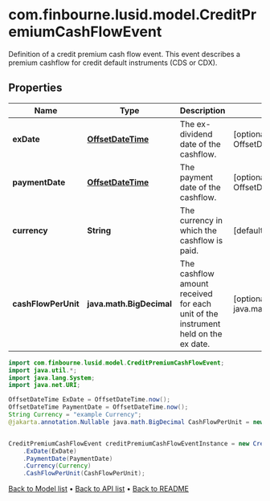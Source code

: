 # com.finbourne.lusid.model.CreditPremiumCashFlowEvent
Definition of a credit premium cash flow event.  This event describes a premium cashflow for credit default instruments (CDS or CDX).

## Properties

Name | Type | Description | Notes
------------ | ------------- | ------------- | -------------
**exDate** | [**OffsetDateTime**](OffsetDateTime.md) | The ex-dividend date of the cashflow. | [optional] [default to OffsetDateTime]
**paymentDate** | [**OffsetDateTime**](OffsetDateTime.md) | The payment date of the cashflow. | [optional] [default to OffsetDateTime]
**currency** | **String** | The currency in which the cashflow is paid. | [default to String]
**cashFlowPerUnit** | **java.math.BigDecimal** | The cashflow amount received for each unit of the instrument held on the ex date. | [optional] [default to java.math.BigDecimal]

```java
import com.finbourne.lusid.model.CreditPremiumCashFlowEvent;
import java.util.*;
import java.lang.System;
import java.net.URI;

OffsetDateTime ExDate = OffsetDateTime.now();
OffsetDateTime PaymentDate = OffsetDateTime.now();
String Currency = "example Currency";
@jakarta.annotation.Nullable java.math.BigDecimal CashFlowPerUnit = new java.math.BigDecimal("100.00");


CreditPremiumCashFlowEvent creditPremiumCashFlowEventInstance = new CreditPremiumCashFlowEvent()
    .ExDate(ExDate)
    .PaymentDate(PaymentDate)
    .Currency(Currency)
    .CashFlowPerUnit(CashFlowPerUnit);
```


[Back to Model list](../README.md#documentation-for-models) &#8226; [Back to API list](../README.md#documentation-for-api-endpoints) &#8226; [Back to README](../README.md)
